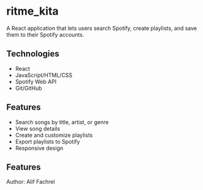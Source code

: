 # ritme_kita

A React application that lets users search Spotify, create playlists, and save them to their Spotify accounts.

## Technologies

- React
- JavaScript/HTML/CSS
- Spotify Web API
- Git/GitHub

## Features

- Search songs by title, artist, or genre
- View song details
- Create and customize playlists
- Export playlists to Spotify
- Responsive design

## Features

Author: Alif Fachrel

